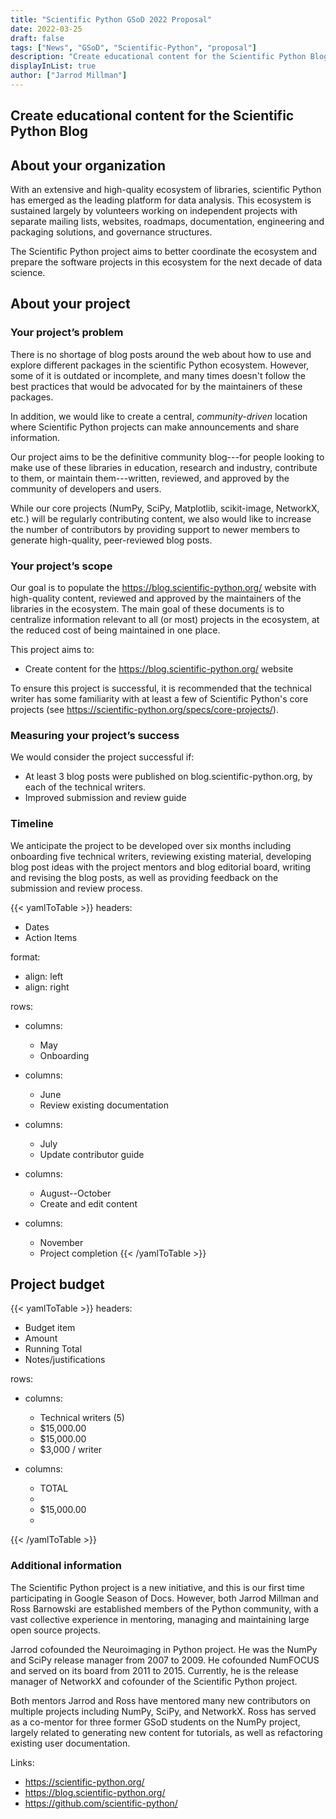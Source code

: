 ```yaml
---
title: "Scientific Python GSoD 2022 Proposal"
date: 2022-03-25
draft: false
tags: ["News", "GSoD", "Scientific-Python", "proposal"]
description: "Create educational content for the Scientific Python Blog"
displayInList: true
author: ["Jarrod Millman"]
---
```


## Create educational content for the Scientific Python Blog

## About your organization

With an extensive and high-quality ecosystem of libraries, scientific Python
has emerged as the leading platform for data analysis.
This ecosystem is sustained largely by volunteers working on independent
projects with separate mailing lists, websites, roadmaps, documentation,
engineering and packaging solutions, and governance structures.

The Scientific Python project aims to better coordinate the ecosystem and
prepare the software projects in this ecosystem for the next decade of data
science.

## About your project

### Your project’s problem

There is no shortage of blog posts around the web about how to use and explore
different packages in the scientific Python ecosystem.
However, some of it is outdated or incomplete, and many times doesn't follow
the best practices that would be advocated for by the maintainers of these
packages.

In addition, we would like to create a central, _community-driven_ location where
Scientific Python projects can make announcements and share information.

Our project aims to be the definitive community blog---for people looking
to make use of these libraries in education, research and industry, contribute
to them, or maintain them---written, reviewed, and approved by the community
of developers and users.

While our core projects (NumPy, SciPy, Matplotlib, scikit-image, NetworkX, etc.)
will be regularly contributing content, we also would like to increase the number of
contributors by providing support to newer members to generate high-quality,
peer-reviewed blog posts.

### Your project’s scope

<!--
*Tell us about what documentation your organization will create, update, or improve. If some work is deliberately not being done, include that information as well. Include a time estimate, and whether you have already identified organization volunteers and a technical writer to work with your project.*
-->

Our goal is to populate the https://blog.scientific-python.org/ website with
high-quality content, reviewed and approved by the maintainers of the
libraries in the ecosystem.
The main goal of these documents is to centralize information relevant to all
(or most) projects in the ecosystem, at the reduced cost of being maintained in
one place.

This project aims to:

- Create content for the https://blog.scientific-python.org/ website

To ensure this project is successful, it is recommended that the technical
writer has some familiarity with at least a few of Scientific Python's
core projects (see https://scientific-python.org/specs/core-projects/).

### Measuring your project’s success

<!--
*How will you know that your new documentation has helped solve your problem? What metrics will you use, and how will you track them?*
-->

We would consider the project successful if:

- At least 3 blog posts were published on blog.scientific-python.org,
  by each of the technical writers.
- Improved submission and review guide

### Timeline

We anticipate the project to be developed over six months including onboarding
five technical writers, reviewing existing material, developing blog post ideas with
the project mentors and blog editorial board, writing and revising the
blog posts, as well as providing feedback on the submission and review process.

<!-- prettier-ignore-start -->
{{< yamlToTable >}}
headers:
  - Dates
  - Action Items

format:
  - align: left
  - align: right

rows:
  - columns:
    - May
    - Onboarding

  - columns:
    - June
    - Review existing documentation

  - columns:
    - July
    - Update contributor guide

  - columns:
    - August--October 
    - Create and edit content

  - columns:
    - November
    - Project completion
{{< /yamlToTable >}}
<!-- prettier-ignore-end -->

## Project budget

<!-- prettier-ignore-start -->
{{< yamlToTable >}}
headers:
  - Budget item
  - Amount
  - Running Total
  - Notes/justifications

rows:
  - columns:
    - Technical writers (5)
    - $15,000.00
    - $15,000.00
    - $3,000 / writer 

  - columns:
    - TOTAL
    -
    - $15,000.00
    -

{{< /yamlToTable >}}
<!-- prettier-ignore-end -->

### Additional information

<!--
*Include here any additional information that is relevant to your proposal.*

*- Previous experience with technical writers or documentation: If you or any of your mentors have worked with technical writers before, or have developed documentation, mention this in your application. Describe the documentation that you produced and the ways in which you worked with the technical writer. For example, describe any review processes that you used, or how the technical writer's skills were useful to your project. Explain how this previous experience may help you to work with a technical writer in Season of Docs.*
*- Previous participation in Season of Docs, Google Summer of Code or others: If you or any of your mentors have taken part in Google Summer of Code or a similar program, mention this in your application. Describe your achievements in that program. Explain how this experience may influence the way you work in Season of Docs.*
-->

The Scientific Python project is a new initiative, and this is our first time
participating in Google Season of Docs.
However, both Jarrod Millman and Ross Barnowski are established members of the
Python community, with a vast collective experience in mentoring, managing and
maintaining large open source projects.

Jarrod cofounded the Neuroimaging in Python project. He was the NumPy and SciPy
release manager from 2007 to 2009. He cofounded NumFOCUS and served on its board
from 2011 to 2015. Currently, he is the release manager of NetworkX and cofounder
of the Scientific Python project.

Both mentors Jarrod and Ross have mentored many new
contributors on multiple projects including NumPy, SciPy, and NetworkX.
Ross has served as a co-mentor for three former GSoD students on the NumPy
project, largely related to generating new content for tutorials, as well as
refactoring existing user documentation.

Links:

- https://scientific-python.org/
- https://blog.scientific-python.org/
- https://github.com/scientific-python/
